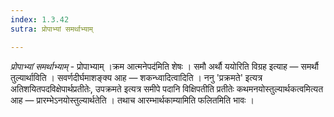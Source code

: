 ```yaml
---
index: 1.3.42
sutra: प्रोपाभ्यां समर्थाभ्याम्

---
```

_प्रोपाभ्यां समर्थाभ्याम्_ - प्रोपाभ्याम् ।क्रम आत्मनेपद॑मिति शेषः । समौ अर्थौ ययोरिति विग्रह इत्याह —  समर्थौ तुल्यार्थाविति । सवर्णदीर्घमाशङ्क्य आह —  शकन्ध्वादित्वादिति । ननु 'प्रक्रमते' इत्यत्र अतिशयितपदविक्षेपार्थप्रतीतेः, उपक्रमते इत्यत्र समीपे पदानि विक्षिपतीति प्रतीतेः कथमनयोस्तुल्यार्थकत्वमित्यत आह —  प्रारम्भेऽनयोस्तुल्यार्थतेति । तथाच आरम्भार्थकाम्यामिति फलितमिति भावः । 
